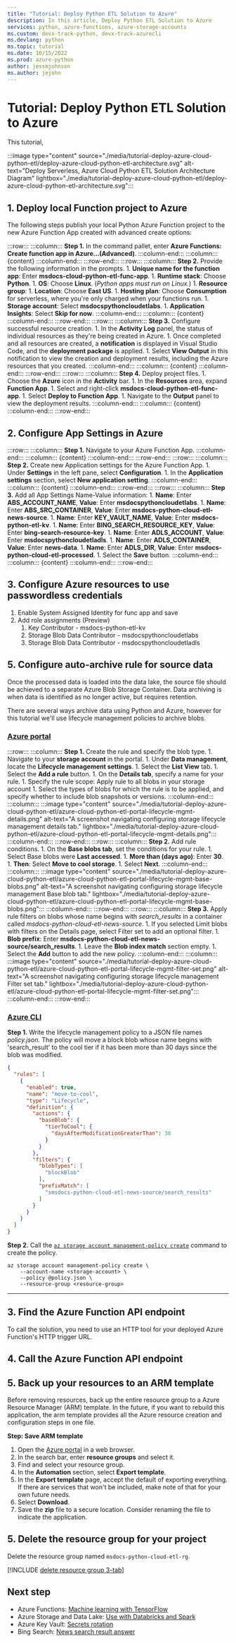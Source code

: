 ```yaml
---
title: "Tutorial: Deploy Python ETL Solution to Azure"
description: In this article, Deploy Python ETL Solution to Azure
services: python, azure-functions, azure-storage-accounts
ms.custom: devx-track-python, devx-track-azurecli
ms.devlang: python
ms.topic: tutorial
ms.date: 10/15/2022
ms.prod: azure-python
author: jessmjohnson
ms.author: jejohn
---
```


# Tutorial: Deploy Python ETL Solution to Azure

This tutorial,

:::image type="content" source="./media/tutorial-deploy-azure-cloud-python-etl/deploy-azure-cloud-python-etl-architecture.svg" alt-text="Deploy Serverless, Azure Cloud Python ETL Solution Architecture Diagram" lightbox="./media/tutorial-deploy-azure-cloud-python-etl/deploy-azure-cloud-python-etl-architecture.svg":::

## 1. Deploy local Function project to Azure

The following steps publish your local Python Azure Function project to the new Azure Function App created with advanced create options:

:::row:::
    :::column:::
        **Step 1.** In the command pallet, enter **Azure Functions: Create function app in Azure...(Advanced)**.
    :::column-end:::
    :::column:::
        {content}
    :::column-end:::
:::row-end:::
:::row:::
    :::column:::
        **Step 2.** Provide the following information in the prompts.
        1. **Unique name for the function app**: Enter **msdocs-cloud-python-etl-func-app**.
        1. **Runtime stack**: Choose **Python**.
        1. **OS**: Choose **Linux**. (*Python apps must run on Linux.*)
        1. **Resource group**: 
        1. **Location**: Choose **East US**.
        1. **Hosting plan**: Choose **Consumption** for serverless, where you're only charged when your functions run.
        1. **Storage account**: Select **msdocspythoncloudetlabs**.
        1. **Application Insights**: Select **Skip for now**.
    :::column-end:::
    :::column:::
        {content}
    :::column-end:::
:::row-end:::
:::row:::
    :::column:::
        **Step 3.** Configure successful resource creation.
        1. In the **Activity Log** panel, the status of individual resources as they're being created in Azure.
        1. Once completed and all resources are created, a **notification** is displayed in Visual Studio Code, and the **deployment package** is applied.
        1. Select **View Output** in this notification to view the creation and deployment results, including the Azure resources that you created.
    :::column-end:::
    :::column:::
        {content}
    :::column-end:::
:::row-end:::
:::row:::
    :::column:::
        **Step 4.** Deploy project files.
        1. Choose the **Azure** icon in the **Activity** bar.
        1. In the **Resources** area, expand **Function App**.
        1. Select and right-click **msdocs-cloud-python-etl-func-app**.
        1. Select **Deploy to Function App**.
        1. Navigate to the **Output** panel to view the deployment results.
    :::column-end:::
    :::column:::
        {content}
    :::column-end:::
:::row-end:::

## 2. Configure App Settings in Azure

:::row:::
    :::column:::
        **Step 1.** Navigate to your Azure Function App.
    :::column-end:::
    :::column:::
        {content}
    :::column-end:::
:::row-end:::
:::row:::
    :::column:::
        **Step 2.** Create new Application settings for the Azure Function App.
        1. Under **Settings** in the left pane, select **Configuration**.
        1. In the **Application settings** section, select **New application setting**.
    :::column-end:::
    :::column:::
        {content}
    :::column-end:::
:::row-end:::
:::row:::
    :::column:::
        **Step 3.** Add all App Settings Name-Value information:
        1. **Name**: Enter **ABS_ACCOUNT_NAME**, **Value**: Enter **msdocspythoncloudetlabs**.
        1. **Name**: Enter **ABS_SRC_CONTAINER**, **Value**: Enter **msdocs-python-cloud-etl-news-source**.
        1. **Name**: Enter **KEY_VAULT_NAME**, **Value**: Enter **msdocs-python-etl-kv**.
        1. **Name**: Enter **BING_SEARCH_RESOURCE_KEY**, **Value**: Enter **bing-search-resource-key**.
        1. **Name**: Enter **ADLS_ACCOUNT**, **Value**: Enter **msdocspythoncloudetladls**.
        1. **Name**: Enter **ADLS_CONTAINER**, **Value**: Enter **news-data**.
        1. **Name**: Enter **ADLS_DIR**, **Value**: Enter **msdocs-python-cloud-etl-processed**.
        1. Select the **Save** button.
    :::column-end:::
    :::column:::
        {content}
    :::column-end:::
:::row-end:::

## 3. Configure Azure resources to use passwordless credentials

1. Enable System Assigned Identity for func app and save
1. Add role assignments (Preview)
    1. Key Contributor - msdocs-python-etl-kv
    1. Storage Blob Data Contributor - msdocspythoncloudetlabs
    1. Storage Blob Data Contributor - msdocspythoncloudetladls

## 5. Configure auto-archive rule for source data

Once the processed data is loaded into the data lake, the source file should be achieved to a separate Azure Blob Storage Container. Data archiving is when data is identified as no longer active, but requires retention.

There are several ways archive data using Python and Azure, however for this tutorial we'll use lifecycle management policies to archive blobs.

### [Azure portal](#tab/azure-portal)

:::row:::
    :::column:::
        **Step 1.** Create the rule and specify the blob type.
        1. Navigate to your **storage account** in the portal.
        1. Under **Data management**, locate the **Lifecycle management settings**.
        1. Select the **List View** tab.
        1. Select the **Add a rule** button.
        1. On the **Details tab**, specify a name for your rule.
        1. Specify the rule scope: Apply rule to all blobs in your storage account
        1. Select the types of blobs for which the rule is to be applied, and specify whether to include blob snapshots or versions.
    :::column-end:::
    :::column:::
        :::image type="content" source="./media/tutorial-deploy-azure-cloud-python-etl/azure-cloud-python-etl-portal-lifecycle-mgmt-details.png" alt-text="A screenshot navigating configuring storage lifecycle management details tab." lightbox="./media/tutorial-deploy-azure-cloud-python-etl/azure-cloud-python-etl-portal-lifecycle-mgmt-details.png":::
    :::column-end:::
:::row-end:::
:::row:::
    :::column:::
        **Step 2.** Add rule conditions.
        1. On the **Base blobs tab**, set the conditions for your rule.
        1. Select Base blobs were **Last accessed**.
        1. **More than (days ago)**: Enter **30**.
        1. **Then**: Select **Move to cool storage**.
        1. Select **Next**.
    :::column-end:::
    :::column:::
        :::image type="content" source="./media/tutorial-deploy-azure-cloud-python-etl/azure-cloud-python-etl-portal-lifecycle-mgmt-base-blobs.png" alt-text="A screenshot navigating configuring storage lifecycle management Base blob tab." lightbox="./media/tutorial-deploy-azure-cloud-python-etl/azure-cloud-python-etl-portal-lifecycle-mgmt-base-blobs.png":::
    :::column-end:::
:::row-end:::
:::row:::
    :::column:::
        **Step 3.** Apply rule filters on blobs whose name begins with *search_results* in a container called *msdocs-python-cloud-etl-news-source*.
        1. If you selected Limit blobs with filters on the Details page, select Filter set to add an optional filter.
        1. **Blob prefix**: Enter **msdocs-python-cloud-etl-news-source/search_results**.
        1. Leave the **Blob index match** section empty.
        1. Select the **Add** button to add the new policy.
    :::column-end:::
    :::column:::
        :::image type="content" source="./media/tutorial-deploy-azure-cloud-python-etl/azure-cloud-python-etl-portal-lifecycle-mgmt-filter-set.png" alt-text="A screenshot navigating configuring storage lifecycle management Filter set tab." lightbox="./media/tutorial-deploy-azure-cloud-python-etl/azure-cloud-python-etl-portal-lifecycle-mgmt-filter-set.png":::
    :::column-end:::
:::row-end:::

### [Azure CLI](#tab/azure-cli)

**Step 1.** Write the lifecycle management policy to a JSON file names *policy.json*. The policy will move a block blob whose name begins with 'search_result' to the cool tier if it has been more than 30 days since the blob was modified.

```json
{
  "rules": [
    {
      "enabled": true,
      "name": "move-to-cool",
      "type": "Lifecycle",
      "definition": {
        "actions": {
          "baseBlob": {
            "tierToCool": {
              "daysAfterModificationGreaterThan": 30
            }
          }
        },
        "filters": {
          "blobTypes": [
            "blockBlob"
          ],
          "prefixMatch": [
            "smsdocs-python-cloud-etl-news-source/search_results"
          ]
        }
      }
    }
  ]
}
```

**Step 2.** Call the [`az storage account management-policy create`](/cli/azure/storage/account/management-policy#az-storage-account-management-policy-create) command to create the policy.

```azurecli
az storage account management-policy create \
    --account-name <storage-account> \
    --policy @policy.json \
    --resource-group <resource-group>
```

---

## 3. Find the Azure Function API endpoint

To call the solution, you need to use an HTTP tool for your deployed Azure Function's HTTP trigger URL. 

## 4. Call the Azure Function API endpoint

## 5. Back up your resources to an ARM template

Before removing resources, back up the entire resource group to a Azure Resource Manager (ARM) template. In the future, if you want to rebuild this application, the arm template provides all the Azure resource creation and configuration steps in one file. 

**Step: Save ARM template**

1. Open the [Azure portal](https://portal.azure.com) in a web browser. 
1. In the search bar, enter **resource groups** and select it.
1. Find and select your resource group.
1. In the **Automation** section, select **Export template**.
1. In the **Export template** page, accept the default of exporting everything. If there are services that won't be included, make note of that for your own future needs.
1. Select **Download**. 
1. Save the **zip** file to a secure location. Consider renaming the file to indicate the application. 

## 5. Delete the resource group for your project

Delete the resource group named `msdocs-python-cloud-etl-rg`.

[!INCLUDE [delete resource group 3-tab](../includes/delete-resource-group.md)]

## Next step

* Azure Functions: [Machine learning with TensorFlow](/azure/azure-functions/functions-machine-learning-tensorflow?tabs=bash) 
* Azure Storage and Data Lake: [Use with Databricks and Spark](/azure/storage/blobs/data-lake-storage-use-databricks-spark)
* Azure Key Vault: [Secrets rotation](/azure/key-vault/secrets/tutorial-rotation)
* Bing Search: [News search result answer](/bing/search-apis/bing-web-search/search-responses#news-answer)